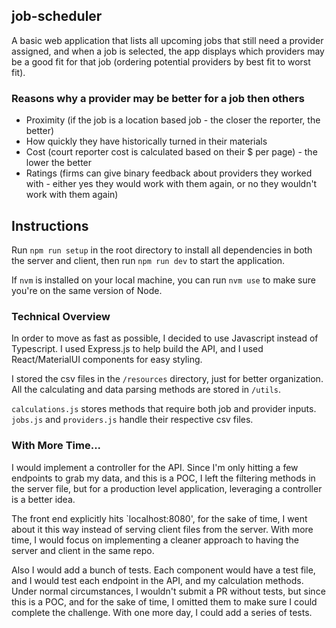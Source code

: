 ## job-scheduler
A basic web application that lists all upcoming jobs that still need a provider assigned, and when a job is selected, the app displays which providers may be a good fit for that job (ordering potential providers by best fit to worst fit).

### Reasons why a provider may be better for a job then others
* Proximity (if the job is a location based job - the closer the reporter, the better)
* How quickly they have historically turned in their materials
* Cost (court reporter cost is calculated based on their $ per page) - the lower the better
* Ratings (firms can give binary feedback about providers they worked with - either yes they would work with them again, or no they wouldn't work with them again)

## Instructions
Run `npm run setup` in the root directory to install all dependencies in both the server and client, then run `npm run dev`
to start the application.

If `nvm` is installed on your local machine, you can run `nvm use` to make sure you're on the same version of Node.

### Technical Overview
In order to move as fast as possible, I decided to use Javascript instead of Typescript. I used Express.js to help build the API, and I used React/MaterialUI 
components for easy styling. 

I stored the csv files in the `/resources` directory, just for better organization. All the calculating and data parsing methods are stored in
`/utils`. 

`calculations.js` stores methods that require both job and provider inputs. `jobs.js` and `providers.js` handle their respective csv files.

### With More Time...
I would implement a controller for the API. Since I'm only hitting a few endpoints to grab my data, and this is a POC, I left the filtering methods in the server file,
but for a production level application, leveraging a controller is a better idea.

The front end explicitly hits `localhost:8080', for the sake of time, I went about it this way instead of serving client files from the server. With more time, I would focus on implementing
a cleaner approach to having the server and client in the same repo. 

Also I would add a bunch of tests. Each component would have a test file, and I would test each endpoint in the API, and my calculation methods. Under normal circumstances, I wouldn't submit a PR without tests,
but since this is a POC, and for the sake of time, I omitted them to make sure I could complete the challenge. With one more day, I could add a series of tests. 



